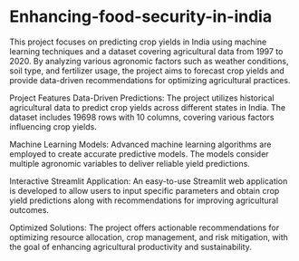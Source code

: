 # Enhancing-food-security-in-india

This project focuses on predicting crop yields in India using machine learning techniques and a dataset covering agricultural data from 1997 to 2020. By analyzing various agronomic factors such as weather conditions, soil type, and fertilizer usage, the project aims to forecast crop yields and provide data-driven recommendations for optimizing agricultural practices.

Project Features
Data-Driven Predictions: The project utilizes historical agricultural data to predict crop yields across different states in India. The dataset includes 19698 rows with 10 columns, covering various factors influencing crop yields.

Machine Learning Models: Advanced machine learning algorithms are employed to create accurate predictive models. The models consider multiple agronomic variables to deliver reliable yield predictions.

Interactive Streamlit Application: An easy-to-use Streamlit web application is developed to allow users to input specific parameters and obtain crop yield predictions along with recommendations for improving agricultural outcomes.

Optimized Solutions: The project offers actionable recommendations for optimizing resource allocation, crop management, and risk mitigation, with the goal of enhancing agricultural productivity and sustainability.
